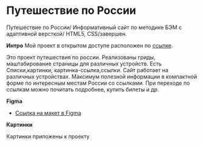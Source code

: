 # Путешествие по России



Путешествие по России/ Информативный сайт по методике БЭМ c адаптивной версткой/ HTML5, CSS/завершен.

**Интро**
Мой проект в открытом доступе расположен по [ссылке](https://olgatabisheva.github.io/russian-travel/).  

Это проект путешествия по россии. Реализованы гриды, маштабирование страницы для различных устройств. Есть Списки,картинки, картинка-ссылка,ссылки. Сайт работает на различных устройствах.
Максимум полезной информации в компактной форме по интересным местам России со ссылками. При переходе по ссылкам можно почитать подробнее, купить билеты и др.

**Figma**

* [Ссылка на макет в Figma](https://www.figma.com/file/5S2WSbEFL6awjVWJ0NWL8Q/Sprint-3_-Russia-_-desktop-mobile?node-id=28503%3A0)

**Картинки**

Картинки приложены к проекту
